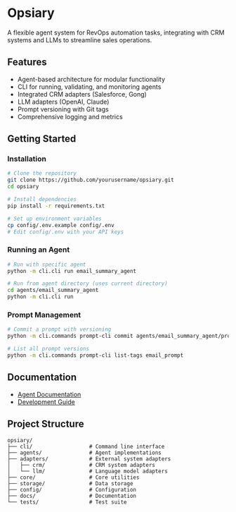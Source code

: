 # Opsiary

A flexible agent system for RevOps automation tasks, integrating with CRM systems and LLMs to streamline sales operations.

## Features

- Agent-based architecture for modular functionality
- CLI for running, validating, and monitoring agents
- Integrated CRM adapters (Salesforce, Gong)
- LLM adapters (OpenAI, Claude)
- Prompt versioning with Git tags
- Comprehensive logging and metrics

## Getting Started

### Installation

```bash
# Clone the repository
git clone https://github.com/yourusername/opsiary.git
cd opsiary

# Install dependencies
pip install -r requirements.txt

# Set up environment variables
cp config/.env.example config/.env
# Edit config/.env with your API keys
```

### Running an Agent

```bash
# Run with specific agent
python -m cli.cli run email_summary_agent

# Run from agent directory (uses current directory)
cd agents/email_summary_agent
python -m cli.cli run
```

### Prompt Management

```bash
# Commit a prompt with versioning
python -m cli.commands prompt-cli commit agents/email_summary_agent/prompts/email_prompt.txt --tag email_prompt/v1.0.0 --message "Initial prompt version"

# List all prompt versions
python -m cli.commands prompt-cli list-tags email_prompt
```

## Documentation

- [Agent Documentation](docs/AGENTS.md)
- [Development Guide](CLAUDE.md)

## Project Structure

```
opsiary/
├── cli/                  # Command line interface
├── agents/               # Agent implementations
├── adapters/             # External system adapters
│   ├── crm/              # CRM system adapters
│   └── llm/              # Language model adapters
├── core/                 # Core utilities
├── storage/              # Data storage
├── config/               # Configuration
├── docs/                 # Documentation
└── tests/                # Test suite
```
